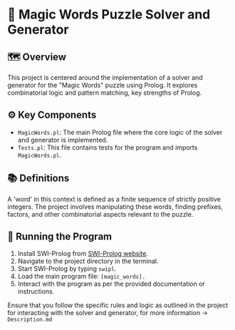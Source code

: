 # 🧩 Magic Words Puzzle Solver and Generator

## 🗺️ Overview
This project is centered around the implementation of a solver and generator for the "Magic Words" puzzle using Prolog. It explores combinatorial logic and pattern matching, key strengths of Prolog.

## ⚙️ Key Components
- `MagicWords.pl`: The main Prolog file where the core logic of the solver and generator is implemented.
- `Tests.pl`: This file contains tests for the program and imports `MagicWords.pl`.

## 📚 Definitions
A 'word' in this context is defined as a finite sequence of strictly positive integers. The project involves manipulating these words, finding prefixes, factors, and other combinatorial aspects relevant to the puzzle.

## 🚀 Running the Program
1. Install SWI-Prolog from [SWI-Prolog website](https://www.swi-prolog.org/Download.html).
2. Navigate to the project directory in the terminal.
3. Start SWI-Prolog by typing `swipl`.
4. Load the main program file: `[magic_words].`
5. Interact with the program as per the provided documentation or instructions.

Ensure that you follow the specific rules and logic as outlined in the project for interacting with the solver and generator, for more information -> `Description.md`

